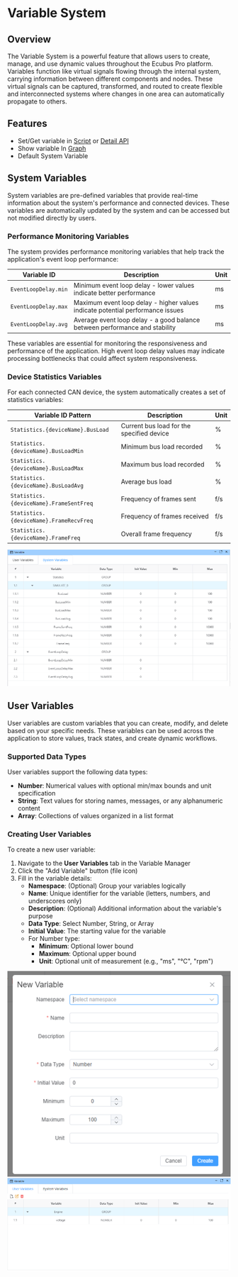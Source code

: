 # Variable System

## Overview
The Variable System is a powerful feature that allows users to create, manage, and use dynamic values throughout the Ecubus Pro platform. Variables function like virtual signals flowing through the internal system, carrying information between different components and nodes. These virtual signals can be captured, transformed, and routed to create flexible and interconnected systems where changes in one area can automatically propagate to others.

## Features

* Set/Get variable in [Script](./../script/script.md) or [Detail API](https://app.whyengineer.com/scriptApi/classes/UtilClass.html#onVar)
* Show variable In [Graph](./../graph/graph.md)
* Default System Variable

## System Variables

System variables are pre-defined variables that provide real-time information about the system's performance and connected devices. These variables are automatically updated by the system and can be accessed but not modified directly by users.

### Performance Monitoring Variables

The system provides performance monitoring variables that help track the application's event loop performance:

| Variable ID | Description | Unit |
|-------------|-------------|------|
| `EventLoopDelay.min` | Minimum event loop delay - lower values indicate better performance | ms |
| `EventLoopDelay.max` | Maximum event loop delay - higher values indicate potential performance issues | ms |
| `EventLoopDelay.avg` | Average event loop delay - a good balance between performance and stability | ms |

These variables are essential for monitoring the responsiveness and performance of the application. High event loop delay values may indicate processing bottlenecks that could affect system responsiveness.

### Device Statistics Variables

For each connected CAN device, the system automatically creates a set of statistics variables:

| Variable ID Pattern | Description | Unit |
|---------------------|-------------|------|
| `Statistics.{deviceName}.BusLoad` | Current bus load for the specified device | % |
| `Statistics.{deviceName}.BusLoadMin` | Minimum bus load recorded | % |
| `Statistics.{deviceName}.BusLoadMax` | Maximum bus load recorded | % |
| `Statistics.{deviceName}.BusLoadAvg` | Average bus load | % |
| `Statistics.{deviceName}.FrameSentFreq` | Frequency of frames sent | f/s |
| `Statistics.{deviceName}.FrameRecvFreq` | Frequency of frames received | f/s |
| `Statistics.{deviceName}.FrameFreq` | Overall frame frequency | f/s |

![system var](./image-2.png)


## User Variables

User variables are custom variables that you can create, modify, and delete based on your specific needs. These variables can be used across the application to store values, track states, and create dynamic workflows.

### Supported Data Types

User variables support the following data types:

* **Number**: Numerical values with optional min/max bounds and unit specification
* **String**: Text values for storing names, messages, or any alphanumeric content
* **Array**: Collections of values organized in a list format

### Creating User Variables

To create a new user variable:

1. Navigate to the **User Variables** tab in the Variable Manager
2. Click the "Add Variable" button (file icon)
3. Fill in the variable details:
   - **Namespace**: (Optional) Group your variables logically
   - **Name**: Unique identifier for the variable (letters, numbers, and underscores only)
   - **Description**: (Optional) Additional information about the variable's purpose
   - **Data Type**: Select Number, String, or Array
   - **Initial Value**: The starting value for the variable
   - For Number type:
     - **Minimum**: Optional lower bound
     - **Maximum**: Optional upper bound
     - **Unit**: Optional unit of measurement (e.g., "ms", "°C", "rpm")

![User Variables Interface](./image-3.png)
![UsrVar](./image-1.png)



